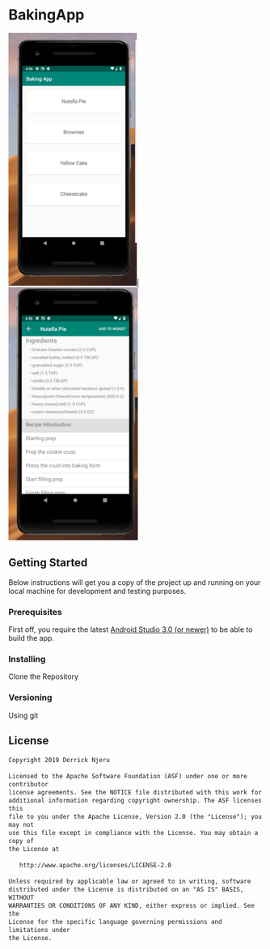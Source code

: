 # BakingApp

<img src="https://github.com/derricknjeru/BakingApp/blob/master/art/image_1.png" height="500">| <img src="https://github.com/derricknjeru/BakingApp/blob/master/art/image_2.png" height="500">

## Getting Started

Below instructions will get you a copy of the project up and running on your local machine for development and testing purposes.

### Prerequisites

First off, you require the latest [Android Studio 3.0 (or newer)](https://developer.android.com/studio) to be able to build the app.

### Installing
Clone the Repository

### Versioning

Using git

## License

```
Copyright 2019 Derrick Njeru

Licensed to the Apache Software Foundation (ASF) under one or more contributor
license agreements. See the NOTICE file distributed with this work for
additional information regarding copyright ownership. The ASF licenses this
file to you under the Apache License, Version 2.0 (the "License"); you may not
use this file except in compliance with the License. You may obtain a copy of
the License at

   http://www.apache.org/licenses/LICENSE-2.0

Unless required by applicable law or agreed to in writing, software
distributed under the License is distributed on an "AS IS" BASIS, WITHOUT
WARRANTIES OR CONDITIONS OF ANY KIND, either express or implied. See the
License for the specific language governing permissions and limitations under
the License.
```
